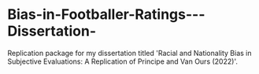 # Bias-in-Footballer-Ratings---Dissertation-
Replication package for my dissertation titled 'Racial and Nationality Bias in Subjective Evaluations: A Replication of Principe and Van Ours (2022)'.
